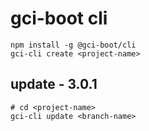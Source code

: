 # gci-boot cli

```shell
npm install -g @gci-boot/cli
gci-cli create <project-name>
```

## update - 3.0.1

```shell
# cd <project-name>
gci-cli update <branch-name>

```
